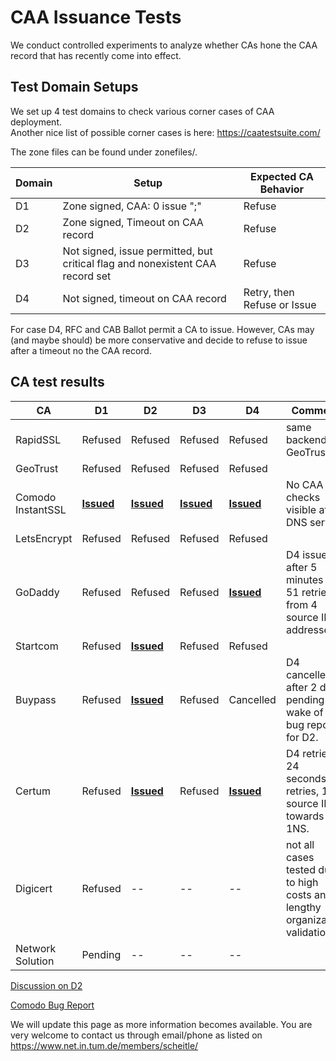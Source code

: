 # CAA Issuance Tests

We conduct controlled experiments to analyze whether CAs hone the CAA record that has recently come into effect. 

## Test Domain Setups

We set up 4 test domains to check various corner cases of CAA deployment.  
Another nice list of possible corner cases is here: https://caatestsuite.com/  

The zone files can be found under zonefiles/.

 


| Domain | Setup                                    | Expected CA Behavior        |
| ------ | ---------------------------------------- | --------------------------- |
| D1     | Zone signed, CAA: 0 issue ";"            | Refuse                      |
| D2     | Zone signed, Timeout on CAA record       | Refuse                      |
| D3     | Not signed, issue permitted, but critical flag and nonexistent  CAA record set | Refuse                      |
| D4     | Not signed, timeout on CAA record        | Retry, then Refuse or Issue |



For case D4, RFC and CAB Ballot permit a CA to issue. However, CAs may (and maybe should) be more conservative and decide to refuse to issue after a timeout no the CAA record.



## CA test results



| CA                | D1                                       | D2                                       | D3                                       | D4                                       | Comment                                  |
| ----------------- | ---------------------------------------- | ---------------------------------------- | ---------------------------------------- | ---------------------------------------- | ---------------------------------------- |
| RapidSSL          | Refused                                  | Refused                                  | Refused                                  | Refused                                  | same backend as GeoTrust                 |
| GeoTrust          | Refused                                  | Refused                                  | Refused                                  | Refused                                  |                                          |
| Comodo InstantSSL | [**Issued**](https://crt.sh/?id=208456003) | [**Issued**](https://crt.sh/?id=208486485) | [**Issued**](https://crt.sh/?id=208486489) | [**Issued**](https://crt.sh/?id=208486495) | No CAA checks visible at DNS server      |
| LetsEncrypt       | Refused                                  | Refused                                  | Refused                                  | Refused                                  |                                          |
| GoDaddy           | Refused                                  | Refused                                  | Refused                                  | [**Issued**](https://crt.sh/?id=208554363) | D4 issued after 5 minutes of 51 retries from 4 source IP addresses. |
| Startcom          | Refused                                  | [**Issued**](https://crt.sh/?id=206719317) | Refused                                  | Refused                                  |                                          |
| Buypass           | Refused                                  | [**Issued**](https://crt.sh/?id=208455849) | Refused                                  | Cancelled                                | D4 cancelled after 2 days pending in wake of our bug report for D2. |
| Certum            | Refused                                  | [**Issued**](https://crt.sh/?id=209378608) | Refused                                  | [**Issued**](https://crt.sh/?id=209403143) | D4 retried 24 seconds, 7 retries, 1 source IP, towards 1NS. |
| Digicert          | Refused                                  | --                                       | --                                       | --                                       | not all cases tested due to high costs and lengthy organization validation |
| Network Solution  | Pending                                  | --                                       | --                                       | --                                       |                                          |



[Discussion on D2](https://groups.google.com/forum/#!topic/mozilla.dev.security.policy/-o-qkJzPe5Q)

[Comodo Bug Report](https://bugzilla.mozilla.org/show_bug.cgi?id=1398545)



We will update this page as more information becomes available.
You are very welcome to contact us through email/phone as listed on https://www.net.in.tum.de/members/scheitle/
